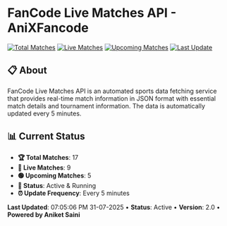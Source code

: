# FanCode Live Matches API - AniXFancode

[![Total Matches](https://img.shields.io/badge/Total%20Matches-17-blue)](https://github.com/AniketSainiOp/AniXFancode)
[![Live Matches](https://img.shields.io/badge/Live%20Matches-9-red)](https://github.com/AniketSainiOp/AniXFancode)
[![Upcoming Matches](https://img.shields.io/badge/Upcoming%20Matches-5-green)](https://github.com/AniketSainiOp/AniXFancode)
[![Last Update](https://img.shields.io/badge/Last%20Update-07%3A05%3A06%20PM%2031-07-2025-orange)](https://github.com/AniketSainiOp/AniXFancode)

## 📋 About

FanCode Live Matches API is an automated sports data fetching service that provides real-time match information in JSON format with essential match details and tournament information. The data is automatically updated every 5 minutes.

## 📊 Current Status

- **🏆 Total Matches**: 17
- **🔴 Live Matches**: 9
- **🟢 Upcoming Matches**: 5
- **📡 Status**: Active & Running
- **⏰ Update Frequency**: Every 5 minutes

**Last Updated**: 07:05:06 PM 31-07-2025 • **Status**: Active • **Version**: 2.0 • **Powered by Aniket Saini**
